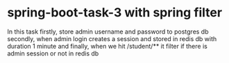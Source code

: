 # spring-boot-task-3 with spring filter

In this task
firstly, store admin username and password to postgres db
secondly, when admin login creates a session and stored in redis db with duration 1 minute
and finally, when we hit /student/** it filter if there is admin session or not in redis db
